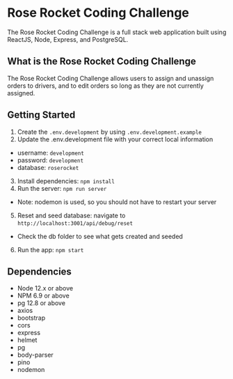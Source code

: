 # Rose Rocket Coding Challenge

The Rose Rocket Coding Challenge is a full stack web application built using ReactJS, Node, Express, and PostgreSQL.

## What is the Rose Rocket Coding Challenge

The Rose Rocket Coding Challenge allows users to assign and unassign orders to drivers, and to edit orders so long as they are not currently assigned.

## Getting Started

1. Create the `.env.development` by using `.env.development.example`
2. Update the .env.development file with your correct local information 
  - username: `development` 
  - password: `development` 
  - database: `roserocket`
3. Install dependencies: `npm install`
4. Run the server: `npm run server`
  - Note: nodemon is used, so you should not have to restart your server
5. Reset and seed database: navigate to `http://localhost:3001/api/debug/reset`
  - Check the db folder to see what gets created and seeded
6. Run the app: `npm start`

## Dependencies

- Node 12.x or above
- NPM 6.9 or above
- pg 12.8 or above
- axios
- bootstrap
- cors
- express
- helmet
- pg
- body-parser
- pino
- nodemon
